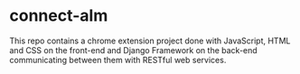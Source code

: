 # connect-alm
This repo contains a chrome extension project done with JavaScript, HTML and CSS on the front-end and Django Framework on the back-end communicating between them with RESTful web services.
